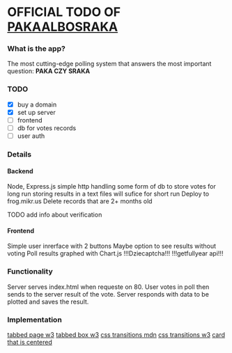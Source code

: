 # OFFICIAL TODO OF [PAKAALBOSRAKA](https://pakaalbosraka.top)

### What is the app?
The most cutting-edge polling system that answers the most important question:
**PAKA CZY SRAKA**



### TODO 
 - [x] buy a domain
 - [x] set up server
 - [ ] frontend
 - [ ] db for votes records
 - [ ] user auth

### Details
#### Backend
Node, Express.js simple http handling
some form of db to store votes for long run
storing results in a text files will sufice for short run
Deploy to frog.mikr.us
Delete records that are 2+ months old

TODO add info about verification

#### Frontend
Simple user inrerface with 2 buttons
Maybe option to see results without voting
Poll results graphed with Chart.js
!!!Dziecaptcha!!!
!!!getfullyear api!!!


### Functionality

Server serves index.html when requeste on 80.
User votes in poll then sends to the server result of the vote.
Server responds with data to be plotted and saves the result.

### Implementation
[tabbed page w3](https://www.w3schools.com/howto/howto_js_full_page_tabs.asp)
[tabbed box w3](https://www.w3schools.com/howto/howto_js_tabs.asp)
[css transitions mdn](https://developer.mozilla.org/en-US/docs/Web/CSS/CSS_transitions/Using_CSS_transitions)
[css transitions w3](https://www.w3schools.com/css/css3_transitions.asp)
[card that is centered](https://stackoverflow.com/questions/76985911/trying-to-center-a-card-on-a-page)
